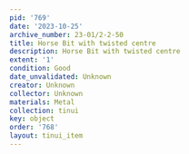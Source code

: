 ```yaml
---
pid: '769'
date: '2023-10-25'
archive_number: 23-01/2-2-50
title: Horse Bit with twisted centre
description: Horse Bit with twisted centre
extent: '1'
condition: Good
date_unvalidated: Unknown
creator: Unknown
collector: Unknown
materials: Metal
collection: tinui
key: object
order: '768'
layout: tinui_item
---
```

